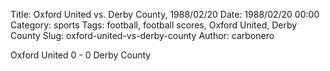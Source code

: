 Title: Oxford United vs. Derby County, 1988/02/20
Date: 1988/02/20 00:00
Category: sports
Tags: football, football scores, Oxford United, Derby County
Slug: oxford-united-vs-derby-county
Author: carbonero


Oxford United 0 - 0 Derby County
